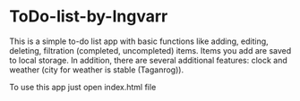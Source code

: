 # ToDo-list-by-Ingvarr

This is a simple to-do list app with basic functions like adding, editing, deleting, filtration (completed, uncompleted) items.
Items you add are saved to local storage.
In addition, there are several additional features: clock and weather (city for weather is stable (Taganrog)).

To use this app just open index.html file
